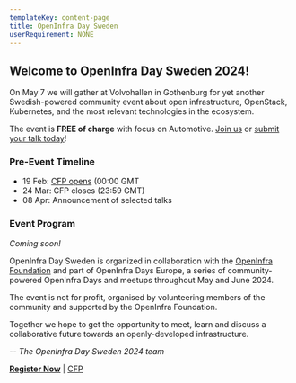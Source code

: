```yaml
---
templateKey: content-page
title: OpenInfra Day Sweden
userRequirement: NONE
---
```

## Welcome to OpenInfra Day Sweden 2024!

On May 7 we will gather at Volvohallen in Gothenburg for yet another Swedish-powered community event about open infrastructure, OpenStack, Kubernetes, and the most relevant technologies in the ecosystem.

The event is **FREE of charge** with focus on Automotive. [Join us](https://oideurope2024.openinfra.dev/#registration=1) or [submit your talk today](https://docs.google.com/forms/d/e/1FAIpQLSfCvmgoq_9cqIDxz2K3ZI5dPZvsUSaaksGJpVEKt-6U89Udzg/viewform)!

### Pre-Event Timeline

* 19 Feb: [CFP opens](https://docs.google.com/forms/d/e/1FAIpQLSfCvmgoq_9cqIDxz2K3ZI5dPZvsUSaaksGJpVEKt-6U89Udzg/viewform) (00:00 GMT
* 24 Mar: CFP closes (23:59 GMT)
* 08 Apr: Announcement of selected talks

### Event Program

*Coming soon!*

OpenInfra Day Sweden is organized in collaboration with the [OpenInfra Foundation](https://openinfra.dev) and part of OpenInfra Days Europe, a series of community-powered OpenInfra Days and meetups throughout May and June 2024.

The event is not for profit, organised by volunteering members of the community and supported by the OpenInfra Foundation.

Together we hope to get the opportunity to meet, learn and discuss a collaborative future towards an openly-developed infrastructure.

\-- *The OpenInfra Day Sweden 2024 team*

**[Register Now](https://oideurope2024.openinfra.dev/#registration=1)** | [CFP](https://docs.google.com/forms/d/e/1FAIpQLSfCvmgoq_9cqIDxz2K3ZI5dPZvsUSaaksGJpVEKt-6U89Udzg/viewform)